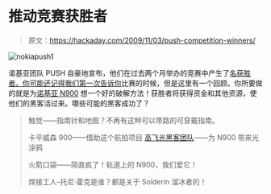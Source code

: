 # 推动竞赛获胜者

> 原文：<https://hackaday.com/2009/11/03/push-competition-winners/>

![nokiapush1](img/f7419fa9378c5f033375f5017b9dca3f.png "nokiapush1")

诺基亚团队 PUSH 自豪地宣布，他们在过去两个月举办的竞赛中产生了[名获胜者。你可能还记得](http://blogs.nokia.com/pushn900/)[我们第一次告诉你](http://hackaday.com/2009/09/20/nokia-push-competition/)比赛的时候，但是这里有一个回顾。你所要做的就是为[诺基亚 N900](http://maemo.nokia.com/n900/specifications/) 想一个好的破解方法！获胜者将获得资金和其他资源，使他们的黑客活过来。哪些可能的黑客成功了？

> 触觉——指南针和地图？不再有这种可以带路的可穿戴指南。
> 
> 卡平威森 900——借助这个航拍项目
>  [高飞光黑客团队](http://www.light-hack.blogspot.com/)——为 N900 带来光涂鸦
> 
> 火箭口袋——简直疯了！轨道上的 N900，我们爱它！
> 
> 焊接工人–托尼·霍克是谁？都是关于 Solderin 溜冰者的！